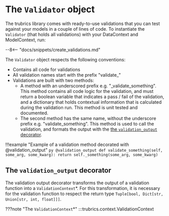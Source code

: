 # The `Validator` object

The trubrics library comes with ready-to-use validations that you can test against your models in a
couple of lines of code. To instantiate the `Validator` (that holds all validations) with your DataContext
and ModelContext, run:

--8<-- "docs/snippets/create_validations.md"

The `Validator` object respects the following conventions:

- Contains all code for validations
- All validation names start with the prefix "validate_"
- Validations are built with two methods:
    - A method with an underscored prefix e.g. "_validate_something". This method contains all code logic for the validation,
    and must return a boolean variable that indicates a pass / fail of the validation, and a dictionary that holds
    contextual information that is calculated during the validation run. This method is unit tested and documented.
    - The second method has the same name, without the underscore prefix e.g. "validate_something". This method is used to call
    the validation, and formats the output with the [the `validation_output` decorator](#the-validation_output-decorator).

!!!example "Example of a validation method decorated with @validation_output"
    ```py
    @validation_output
    def validate_something(self, some_arg, some_kwarg):
        return self._something(some_arg, some_kwarg)
    ```

## The `validation_output` decorator
The validation output decorator transforms the output of a validation function into a `ValidationContext`*. For this transformation, it is necessary for the validation function to respect the return type `Tuple[bool, Dict[str, Union[str, int, float]]]`.

???note "The `ValidationContext`*"
    :::trubrics.context.ValidationContext
